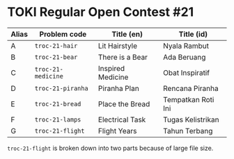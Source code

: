 # TOKI Regular Open Contest #21

| Alias | Problem code       | Title (en)        | Title (id)         |
| ----- | ------------------ | ----------------- | -----------------  |
| A     | `troc-21-hair`     | Lit Hairstyle     | Nyala Rambut       |
| B     | `troc-21-bear`     | There is a Bear   | Ada Beruang        |
| C     | `troc-21-medicine` | Inspired Medicine | Obat Inspiratif    |
| D     | `troc-21-piranha`  | Piranha Plan      | Rencana Piranha    |
| E     | `troc-21-bread`    | Place the Bread   | Tempatkan Roti Ini |
| F     | `troc-21-lamps`    | Electrical Task   | Tugas Kelistrikan  |
| G     | `troc-21-flight`   | Flight Years      | Tahun Terbang      |

`troc-21-flight` is broken down into two parts because of large file size.
